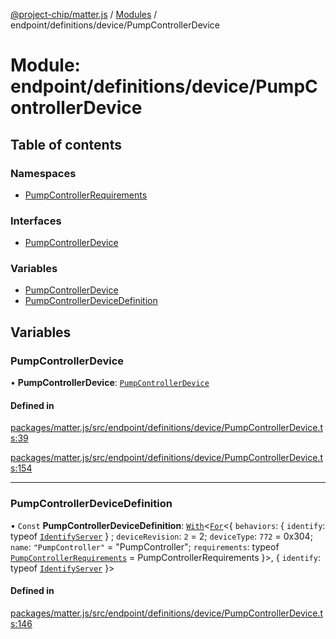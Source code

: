 [@project-chip/matter.js](../README.md) / [Modules](../modules.md) / endpoint/definitions/device/PumpControllerDevice

# Module: endpoint/definitions/device/PumpControllerDevice

## Table of contents

### Namespaces

- [PumpControllerRequirements](endpoint_definitions_device_PumpControllerDevice.PumpControllerRequirements.md)

### Interfaces

- [PumpControllerDevice](../interfaces/endpoint_definitions_device_PumpControllerDevice.PumpControllerDevice.md)

### Variables

- [PumpControllerDevice](endpoint_definitions_device_PumpControllerDevice.md#pumpcontrollerdevice)
- [PumpControllerDeviceDefinition](endpoint_definitions_device_PumpControllerDevice.md#pumpcontrollerdevicedefinition)

## Variables

### PumpControllerDevice

• **PumpControllerDevice**: [`PumpControllerDevice`](../interfaces/endpoint_definitions_device_PumpControllerDevice.PumpControllerDevice.md)

#### Defined in

[packages/matter.js/src/endpoint/definitions/device/PumpControllerDevice.ts:39](https://github.com/project-chip/matter.js/blob/0c058ae17fdba4c0b89b8b13c309011d51782299/packages/matter.js/src/endpoint/definitions/device/PumpControllerDevice.ts#L39)

[packages/matter.js/src/endpoint/definitions/device/PumpControllerDevice.ts:154](https://github.com/project-chip/matter.js/blob/0c058ae17fdba4c0b89b8b13c309011d51782299/packages/matter.js/src/endpoint/definitions/device/PumpControllerDevice.ts#L154)

___

### PumpControllerDeviceDefinition

• `Const` **PumpControllerDeviceDefinition**: [`With`](node_export._internal_.md#with)\<[`For`](behavior_cluster_export._internal_.EndpointType.md#for)\<\{ `behaviors`: \{ `identify`: typeof [`IdentifyServer`](behavior_definitions_identify_export.IdentifyServer.md)  } ; `deviceRevision`: ``2`` = 2; `deviceType`: ``772`` = 0x304; `name`: ``"PumpController"`` = "PumpController"; `requirements`: typeof [`PumpControllerRequirements`](endpoint_definitions_device_PumpControllerDevice.PumpControllerRequirements.md) = PumpControllerRequirements }\>, \{ `identify`: typeof [`IdentifyServer`](behavior_definitions_identify_export.IdentifyServer.md)  }\>

#### Defined in

[packages/matter.js/src/endpoint/definitions/device/PumpControllerDevice.ts:146](https://github.com/project-chip/matter.js/blob/0c058ae17fdba4c0b89b8b13c309011d51782299/packages/matter.js/src/endpoint/definitions/device/PumpControllerDevice.ts#L146)
